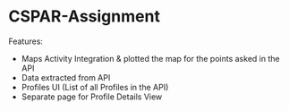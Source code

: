 # CSPAR-Assignment

Features:
  - Maps Activity Integration & plotted the map for the points asked in the API
  - Data extracted from API
  - Profiles UI (List of all Profiles in the API)
  - Separate page for Profile Details View
  
 
  

